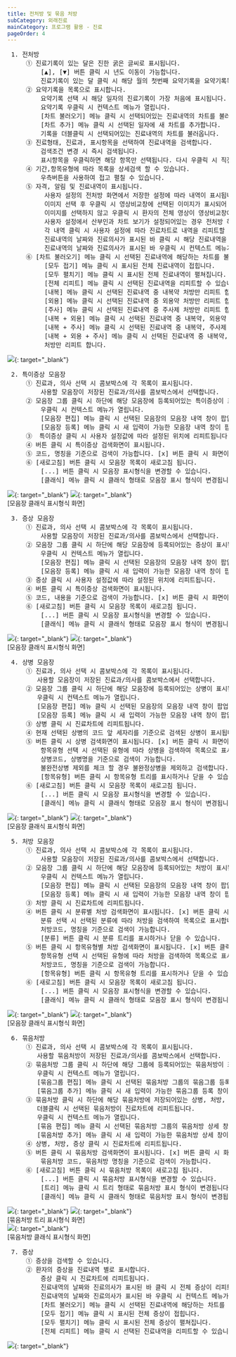 ```yaml
---
title: 전처방 및 묶음 처방
subCategory: 외래진료
mainCategory: 프로그램 활용 - 진료
pageOrder: 4
---
```


<pre>
 <t2><bold>1. 전처방</bold></t2>
     ① 진료기록이 있는 달은 진한 굵은 글씨로 표시됩니다. 
         [▲], [▼] 버튼 클릭 시 년도 이동이 가능합니다.
         진료기록이 있는 달 클릭 시 해당 월의 첫번째 요약기록을 요약기록목록에서 선택합니다. 
     ② 요약기록을 목록으로 표시합니다. 
         요약기록 선택 시 해당 일자의 진료기록이 가장 처음에 표시됩니다. 
         요약기록 우클릭 시 컨텍스트 메뉴가 열립니다.
         [차트 불러오기] 메뉴 클릭 시 선택되어있는 진료내역의 차트를 불러옵니다.
         [차트 추가] 메뉴 클릭 시 선택된 일자에 새 차트를 추가합니다.
         기록을 더블클릭 시 선택되어있는 진료내역의 차트를 불러옵니다.       
     ③ 진료형태, 진료과, 표시항목을 선택하여 진료내역을 검색합니다.
         검색조건 변경 시 즉시 검색됩니다.
         표시항목을 우클릭하면 해당 항목만 선택됩니다. 다시 우클릭 시 직전값으로 돌아갑니다.
     ④ 기간,항목유형에 따라 목록을 상세검색 할 수 있습니다.
         우측버튼을 사용하여 접고 펼칠 수 있습니다.
     ⑤ 자격, 알림 및 진료내역이 표시됩니다.
          사용자 설정의 전처방 화면에서 저장한 설정에 따라 내역이 표시됩니다.
          이미지 선택 후 우클릭 시 영상비교창에 선택된 이미지가 표시되어 팝업됩니다.
          이미지를 선택하지 않고 우클릭 시 환자의 전체 영상이 영상비교창에 표시되어 팝업됩니다.
          사용자 설정에서 산부인과 차트 보기가 설정되어있는 경우 전처방 하단에 표시됩니다.
          각 내역 클릭 시 사용자 설정에 따라 진료차트로 내역을 리피트할 수 있습니다.
          진료내역의 날짜와 진료의사가 표시된 바 클릭 시 해당 진료내역을 리피트할 수 있습니다.
          진료내역의 날짜와 진료의사가 표시된 바 우클릭 시 컨텍스트 메뉴가 열립니다.
     ⑥ [차트 불러오기] 메뉴 클릭 시 선택된 진료내역에 해당하는 차트를 불러옵니다.
          [모두 접기] 메뉴 클릭 시 표시된 전체 진료내역이 접힙니다.
          [모두 펼치기] 메뉴 클릭 시 표시된 전체 진료내역이 펼쳐집니다.
          [전체 리피트] 메뉴 클릭 시 선택된 진료내역을 리피트할 수 있습니다.
          [내복] 메뉴 클릭 시 선택된 진료내역 중 내복약 처방만 리피트 합니다.
          [외용] 메뉴 클릭 시 선택된 진료내역 중 외용약 처방만 리피트 합니다.
          [주사] 메뉴 클릭 시 선택된 진료내역 중 주사제 처방만 리피트 합니다.
          [내복 + 외용] 메뉴 클릭 시 선택된 진료내역 중 내복약, 외용약 처방만 리피트 합니다.
          [내복 + 주사] 메뉴 클릭 시 선택된 진료내역 중 내복약, 주사제 처방만 리피트 합니다.
          [내복 + 외용 + 주사] 메뉴 클릭 시 선택된 진료내역 중 내복약, 외용약, 주사제 
          처방만 리피트 합니다.
</pre>
[![](/images/{{page.url}}_1.png)](/images/{{page.url}}_1.png){: target="_blank"}

<pre>
 <t2><bold>2. 특이증상 모음장</bold></t2>
     ① 진료과, 의사 선택 시 콤보박스에 각 목록이 표시됩니다.
         사용할 모음장이 저장된 진료과/의사를 콤보박스에서 선택합니다.
     ② 모음장 그룹 클릭 시 하단에 해당 모음장에 등록되어있는 특이증상이 표시됩니다.
         우클릭 시 컨텍스트 메뉴가 열립니다.
         [모음장 편집] 메뉴 클릭 시 선택된 모음장의 모음장 내역 창이 팝업됩니다.
         [모음장 등록] 메뉴 클릭 시 새 입력이 가능한 모음장 내역 창이 팝업됩니다.
     ③  특이증상 클릭 시 사용자 설정값에 따라 설정된 위치에 리피트됩니다.
     ④ 버튼 클릭 시 특이증상 검색화면이 표시됩니다. 
     ⑤ 코드, 명칭을 기준으로 검색이 가능합니다. [x] 버튼 클릭 시 화면이 닫힙니다.
     ⑥ [새로고침] 버튼 클릭 시 모음장 목록이 새로고침 됩니다.
         [...] 버튼 클릭 시 모음장 표시형식을 변경할 수 있습니다.
         [클래식] 메뉴 클릭 시 클래식 형태로 모음장 표시 형식이 변경됩니다.
</pre>
[![](/images/{{page.url}}_2.png)](/images/{{page.url}}_2.png){: target="_blank"}
[![](/images/{{page.url}}_3.png)](/images/{{page.url}}_3.png){: target="_blank"}
<br/>
[모음장 클래식 표시형식 화면]

<pre>
 <t2><bold>3. 증상 모음장</bold></t2>
     ① 진료과, 의사 선택 시 콤보박스에 각 목록이 표시됩니다.
         사용할 모음장이 저장된 진료과/의사를 콤보박스에서 선택합니다.
     ② 모음장 그룹 클릭 시 하단에 해당 모음장에 등록되어있는 증상이 표시됩니다.
         우클릭 시 컨텍스트 메뉴가 열립니다.
         [모음장 편집] 메뉴 클릭 시 선택된 모음장의 모음장 내역 창이 팝업됩니다.
         [모음장 등록] 메뉴 클릭 시 새 입력이 가능한 모음장 내역 창이 팝업됩니다.
     ③ 증상 클릭 시 사용자 설정값에 따라 설정된 위치에 리피트됩니다.
     ④ 버튼 클릭 시 특이증상 검색화면이 표시됩니다. 
     ⑤ 코드, 내용을 기준으로 검색이 가능합니다. [x] 버튼 클릭 시 화면이 닫힙니다.
     ⑥ [새로고침] 버튼 클릭 시 모음장 목록이 새로고침 됩니다.
         [...] 버튼 클릭 시 모음장 표시형식을 변경할 수 있습니다.
         [클래식] 메뉴 클릭 시 클래식 형태로 모음장 표시 형식이 변경됩니다.
</pre>
[![](/images/{{page.url}}_4.png)](/images/{{page.url}}_4.png){: target="_blank"}
[![](/images/{{page.url}}_5.png)](/images/{{page.url}}_5.png){: target="_blank"}
<br/>
[모음장 클래식 표시형식 화면]

<pre>
 <t2><bold>4. 상병 모음장</bold></t2>
     ① 진료과, 의사 선택 시 콤보박스에 각 목록이 표시됩니다.
        사용할 모음장이 저장된 진료과/의사를 콤보박스에서 선택합니다.
     ② 모음장 그룹 클릭 시 하단에 해당 모음장에 등록되어있는 상병이 표시됩니다.
        우클릭 시 컨텍스트 메뉴가 열립니다.
        [모음장 편집] 메뉴 클릭 시 선택된 모음장의 모음장 내역 창이 팝업됩니다.
        [모음장 등록] 메뉴 클릭 시 새 입력이 가능한 모음장 내역 창이 팝업됩니다.
     ③ 상병 클릭 시 진료차트에 리피트됩니다.
     ④ 현재 선택된 상병의 코드 앞 세자리를 기준으로 검색된 상병이 표시됩니다.
     ⑤ 버튼 클릭 시 상병 검색화면이 표시됩니다. [x] 버튼 클릭 시 화면이 닫힙니다.
         항목유형 선택 시 선택된 유형에 따라 상병을 검색하여 목록으로 표시합니다.
         상병코드, 상병명을 기준으로 검색이 가능합니다.
         불완전상병 제외를 체크 할 경우 불완정상병을 제외하고 검색합니다.
         [항목유형] 버튼 클릭 시 항목유형 트리를 표시하거나 닫을 수 있습니다.
     ⑥ [새로고침] 버튼 클릭 시 모음장 목록이 새로고침 됩니다.
         [...] 버튼 클릭 시 모음장 표시형식을 변경할 수 있습니다.
         [클래식] 메뉴 클릭 시 클래식 형태로 모음장 표시 형식이 변경됩니다.
</pre>
[![](/images/{{page.url}}_6.png)](/images/{{page.url}}_6.png){: target="_blank"}
[![](/images/{{page.url}}_7.png)](/images/{{page.url}}_7.png){: target="_blank"}
<br/>
[모음장 클래식 표시형식 화면]

<pre>
 <t2><bold>5. 처방 모음장</bold></t2>
     ① 진료과, 의사 선택 시 콤보박스에 각 목록이 표시됩니다.
         사용할 모음장이 저장된 진료과/의사를 콤보박스에서 선택합니다.
     ② 모음장 그룹 클릭 시 하단에 해당 모음장에 등록되어있는 처방이 표시됩니다.
         우클릭 시 컨텍스트 메뉴가 열립니다.
         [모음장 편집] 메뉴 클릭 시 선택된 모음장의 모음장 내역 창이 팝업됩니다.
         [모음장 등록] 메뉴 클릭 시 새 입력이 가능한 모음장 내역 창이 팝업됩니다.
     ③ 처방 클릭 시 진료차트에 리피트됩니다.
     ④ 버튼 클릭 시 분류별 처방 검색화면이 표시됩니다. [x] 버튼 클릭 시 화면이 닫힙니다.
         분류 선택 시 선택된 분류에 따라 처방을 검색하여 목록으로 표시합니다.
         처방코드, 명칭을 기준으로 검색이 가능합니다.
         [분류] 버튼 클릭 시 분류 트리를 표시하거나 닫을 수 있습니다.
     ⑤ 버튼 클릭 시 항목유형별 처방 검색화면이 표시됩니다. [x] 버튼 클릭 시 화면이 닫힙니다.
         항목유형 선택 시 선택된 유형에 따라 처방을 검색하여 목록으로 표시합니다.
         처방코드, 명칭을 기준으로 검색이 가능합니다.
         [항목유형] 버튼 클릭 시 항목유형 트리를 표시하거나 닫을 수 있습니다.
     ⑥ [새로고침] 버튼 클릭 시 모음장 목록이 새로고침 됩니다.
         [...] 버튼 클릭 시 모음장 표시형식을 변경할 수 있습니다.
         [클래식] 메뉴 클릭 시 클래식 형태로 모음장 표시 형식이 변경됩니다.
</pre>
[![](/images/{{page.url}}_8.png)](/images/{{page.url}}_8.png){: target="_blank"}
[![](/images/{{page.url}}_9.png)](/images/{{page.url}}_9.png){: target="_blank"}
<br/>
[모음장 클래식 표시형식 화면]

<pre>
 <t2><bold>6. 묶음처방</bold></t2>
     ① 진료과, 의사 선택 시 콤보박스에 각 목록이 표시됩니다.
        사용할 묶음처방이 저장된 진료과/의사를 콤보박스에서 선택합니다.
     ② 묶음처방 그룹 클릭 시 하단에 해당 그룹에 등록되어있는 묶음처방이 표시됩니다.
        우클릭 시 컨텍스트 메뉴가 열립니다.
        [묶음그룹 편집] 메뉴 클릭 시 선택된 묶음처방 그룹의 묶음그룹 등록 창이 팝업됩니다.
        [묶음그룹 추가] 메뉴 클릭 시 새 입력이 가능한 묶음그룹 등록 창이 팝업됩니다.
     ③ 묶음처방 클릭 시 하단에 해당 묶음처방에 저장되어있는 상병, 처방, 증상이 표시됩니다.
        더블클릭 시 선택된 묶음처방이 진료차트에 리피트됩니다.
        우클릭 시 컨텍스트 메뉴가 열립니다.
        [묶음 편집] 메뉴 클릭 시 선택된 묶음처방 그룹의 묶음처방 상세 창이 팝업됩니다.
        [묶음처방 추가] 메뉴 클릭 시 새 입력이 가능한 묶음처방 상세 창이 팝업됩니다.
     ④ 상병, 처방, 증상 클릭 시 진료차트에 리피트됩니다.
     ⑤ 버튼 클릭 시 묶음처방 검색화면이 표시됩니다. [x] 버튼 클릭 시 화면이 닫힙니다.
         묶음처방 코드, 묶음처방 명칭을 기준으로 검색이 가능합니다.
     ⑥ [새로고침] 버튼 클릭 시 묶음처방 목록이 새로고침 됩니다.
         [...] 버튼 클릭 시 묶음처방 표시형식을 변경할 수 있습니다.
         [트리] 메뉴 클릭 시 트리 형태로 묶음처방 표시 형식이 변경됩니다.
         [클래식] 메뉴 클릭 시 클래식 형태로 묶음처방 표시 형식이 변경됩니다.
</pre>
[![](/images/{{page.url}}_10.png)](/images/{{page.url}}_10.png){: target="_blank"}
[![](/images/{{page.url}}_11.png)](/images/{{page.url}}_11.png){: target="_blank"}
<br/>
[묶음처방 트리 표시형식 화면]
<br/>
[![](/images/{{page.url}}_12.png)](/images/{{page.url}}_12.png){: target="_blank"}
<br/>
[묶음처방 클래식 표시형식 화면]

<pre>
 <t2><bold>7. 증상</bold></t2>
     ① 증상을 검색할 수 있습니다.
     ② 환자의 증상을 진료내역 별로 표시합니다.
         증상 클릭 시 진료차트에 리피트됩니다.
         진료내역의 날짜와 진료의사가 표시된 바 클릭 시 전체 증상이 리피트됩니다.
         진료내역의 날짜와 진료의사가 표시된 바 우클릭 시 컨텍스트 메뉴가 열립니다.
         [차트 불러오기] 메뉴 클릭 시 선택된 진료내역에 해당하는 차트를 불러옵니다.
         [모두 접기] 메뉴 클릭 시 표시된 전체 증상이 접힙니다.
         [모두 펼치기] 메뉴 클릭 시 표시된 전체 증상이 펼쳐집니다.
         [전체 리피트] 메뉴 클릭 시 선택된 진료내역을 리피트할 수 있습니다.
</pre>
[![](/images/{{page.url}}_13.png)](/images/{{page.url}}_13.png){: target="_blank"}